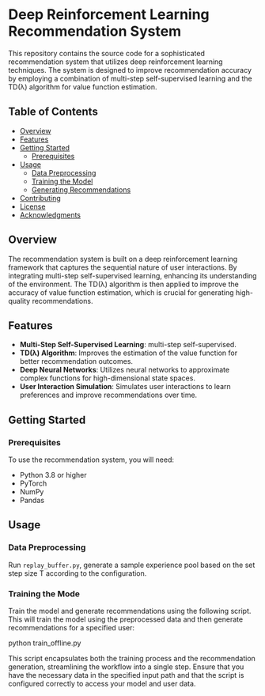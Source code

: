 # Deep Reinforcement Learning Recommendation System

This repository contains the source code for a sophisticated recommendation system that utilizes deep reinforcement learning techniques. The system is designed to improve recommendation accuracy by employing a combination of multi-step self-supervised learning and the TD(λ) algorithm for value function estimation.

## Table of Contents

- [Overview](#overview)
- [Features](#features)
- [Getting Started](#getting-started)
  - [Prerequisites](#prerequisites)
- [Usage](#usage)
  - [Data Preprocessing](#data-preprocessing)
  - [Training the Model](#training-the-model)
  - [Generating Recommendations](#generating-recommendations)
- [Contributing](#contributing)
- [License](#license)
- [Acknowledgments](#acknowledgments)

## Overview

The recommendation system is built on a deep reinforcement learning framework that captures the sequential nature of user interactions. By integrating multi-step self-supervised learning, enhancing its understanding of the environment. The TD(λ) algorithm is then applied to improve the accuracy of value function estimation, which is crucial for generating high-quality recommendations.

## Features

- **Multi-Step Self-Supervised Learning**:  multi-step self-supervised.
- **TD(λ) Algorithm**: Improves the estimation of the value function for better recommendation outcomes.
- **Deep Neural Networks**: Utilizes neural networks to approximate complex functions for high-dimensional state spaces.
- **User Interaction Simulation**: Simulates user interactions to learn preferences and improve recommendations over time.

## Getting Started

### Prerequisites

To use the recommendation system, you will need:

- Python 3.8 or higher
- PyTorch
- NumPy
- Pandas

## Usage

### Data Preprocessing
Run `replay_buffer.py`, generate a sample experience pool based on the set step size T according to the configuration.
### Training the Mode

Train the model and generate recommendations using the following script. This will train the model using the preprocessed data and then generate recommendations for a specified user:

python train_offline.py 


This script encapsulates both the training process and the recommendation generation, streamlining the workflow into a single step. Ensure that you have the necessary data in the specified input path and that the script is configured correctly to access your model and user data.



